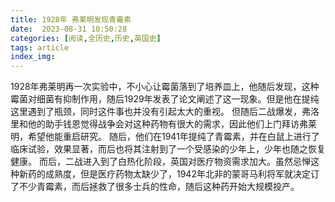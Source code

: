 ```yaml
---
title: 1928年 弗莱明发现青霉素
date:  2023-08-31 10:50:28
categories: [阅读,全历史,历史,英国史]
tags: article
index_img: 
---
```


1928年弗莱明再一次实验中，不小心让霉菌落到了培养皿上，他随后发现，这种霉菌对细菌有抑制作用，随后1929年发表了论文阐述了这一现象。但是他在提纯这里遇到了瓶颈，同时这件事也并没有引起太大的重视。
但随后二战爆发，弗洛里和他的助手钱恩觉得战争会对这种药物有很大的需求，因此他们上门拜访弗莱明，希望他能重启研究。
随后，他们在1941年提纯了青霉素，并在白鼠上进行了临床试验，效果显著，而后也将其注射到了一个受感染的少年上，少年也随之恢复健康。
而后，二战进入到了白热化阶段，英国对医疗物资需求加大。虽然忌惮这种新药的成熟度，但是医疗药物太缺少了，1942年北非的蒙哥马利将军就决定订了不少青霉素，而后拯救了很多士兵的性命，随后这种药开始大规模投产。